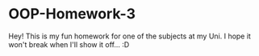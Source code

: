 # OOP-Homework-3

Hey! This is my fun homework for one of the subjects at my Uni. I hope it won't break when I'll show it off... :D
